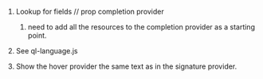1. Lookup for fields
    // prop completion provider
    1. need to add all the resources to the completion provider as a starting point.
   
1. See ql-language.js

1. Show the hover provider the same text as in the signature provider.